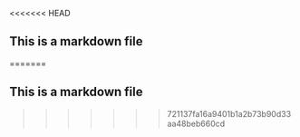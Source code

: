 <<<<<<< HEAD
## This is a markdown file

=======
## This is a markdown file

>>>>>>> 721137fa16a9401b1a2b73b90d33aa48beb660cd
